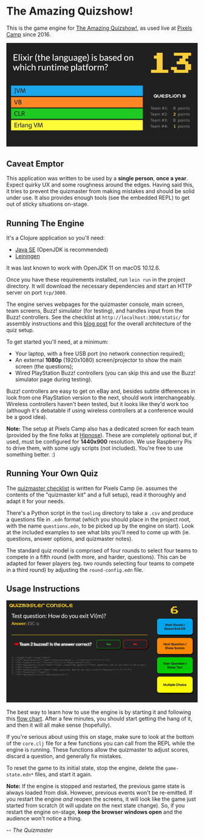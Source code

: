 # The Amazing Quizshow!

This is the game engine for [The Amazing Quizshow!](https://quiz.pixels.camp/), as used live at [Pixels Camp](https://pixels.camp/) since 2016.

![Main Screen](https://github.com/PixelsCamp/pixelscamp-quiz-stage/raw/master/extras/mainscreen.png)

## Caveat Emptor

This application was written to be used by a **single person**, **once a year**. Expect quirky UX and some roughness around the edges. Having said this, it tries to prevent the quizmaster from making mistakes and should be solid under use. It also provides enough tools (see the embedded REPL) to get out of sticky situations on-stage.

## Running The Engine

It's a Clojure application so you'll need:

* [Java SE](http://jdk.java.net/) (OpenJDK is recommended)
* [Leiningen](https://leiningen.org/)

It was last known to work with OpenJDK 11 on macOS 10.12.6.

Once you have these requirements installed, run `lein run` in the project directory. It will download the necessary dependencies and start an HTTP server on port `tcp/3000`.

The engine serves webpages for the quizmaster console, main screen, team screens, Buzz! simulator (for testing), and handles input from the Buzz! controllers. See the checklist at `http://localhost:3000/static/` for assembly instructions and this [blog post](https://blog.pixels.camp/the-quizshow-stage-setup-def8ddf2dab2) for the overall architecture of the quiz setup.

To get started you'll need, at a minimum:

  * Your laptop, with a free USB port (no network connection required);
  * An external **1080p** (1920x1080) screen/projector to show the main screen (the questions);
  * Wired PlayStation Buzz! controllers (you can skip this and use the Buzz! simulator page during testing).

Buzz! controllers are easy to get on eBay and, besides subtle differences in look from one PlayStation version to the next, should work interchangeably. Wireless controllers haven't been tested, but it looks like they'd work too (although it's debatable if using wireless controllers at a conference would be a good idea).

**Note:** The setup at Pixels Camp also has a dedicated screen for each team (provided by the fine folks at [Hipnose](http://hipnose.com/)). These are completely optional but, if used, must be configured for **1440x900** resolution. We use Raspberry Pis to drive them, with some ugly scripts (not included). You're free to use something better. :)

## Running Your Own Quiz

The [quizmaster checklist](http://localhost:3000/static/) is written for Pixels Camp (ie. assumes the contents of the "quizmaster kit" and a full setup), read it thoroughly and adapt it for your needs.

There's a Python script in the `tooling` directory to take a `.csv` and produce a questions file in `.edn` format (which you should place in the project root, with the name `questions.edn`, to be picked up by the engine on start). Look at the included examples to see what bits you'll need to come up with (ie. questions, answer options, and quizmaster notes).

The standard quiz model is comprised of four rounds to select four teams to compete in a fifth round (with more, and harder, questions). This can be adapted for fewer players (eg. two rounds selecting four teams to compete in a third round) by adjusting the `round-config.edn` file.

## Usage Instructions

![Quiz Console](https://github.com/PixelsCamp/pixelscamp-quiz-stage/raw/master/extras/quizconsole.png)

The best way to learn how to use the engine is by starting it and following this [flow chart](https://github.com/PixelsCamp/pixelscamp-quiz-stage/raw/master/extras/engine_flow.pdf). After a few minutes, you should start getting the hang of it, and then it will all make sense (hopefully).

If you're serious about using this on stage, make sure to look at the bottom of the `core.clj` file for a few functions you can call from the REPL while the engine is running. These functions allow the quizmaster to adjust scores, discard a question, and generally fix mistakes.

To reset the game to its initial state, stop the engine, delete the `game-state.edn*` files, and start it again.

**Note:** If the engine is stopped and restarted, the previous game state is always loaded from disk. However, previous events won't be re-emitted. If you restart the engine *and* reopen the screens, it will look like the game just started from scratch (it will update on the next state change). So, if you restart the engine on-stage, **keep the browser windows open** and the audience won't notice a thing.

_-- The Quizmaster_
